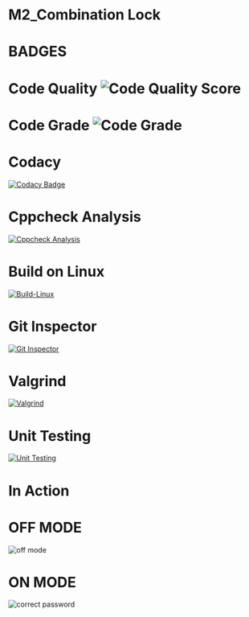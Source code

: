 # M2_Combination Lock

# BADGES

# Code Quality ![Code Quality Score](https://api.codiga.io/project/32885/score/svg)
# Code Grade ![Code Grade](https://api.codiga.io/project/32885/status/svg)

# Codacy
[![Codacy Badge](https://app.codacy.com/project/badge/Grade/d960bbb9d57d48cc9d9446197eea4748)](https://www.codacy.com/gh/IndhujaB/M2_Combination-lock/dashboard?utm_source=github.com&amp;utm_medium=referral&amp;utm_content=IndhujaB/M2_Combination-lock&amp;utm_campaign=Badge_Grade)

# Cppcheck Analysis
[![Cppcheck Analysis](https://github.com/IndhujaB/M2_Combination-lock/actions/workflows/Cppcheck_analysis.yml/badge.svg)](https://github.com/IndhujaB/M2_Combination-lock/actions/workflows/Cppcheck_analysis.yml)

# Build on Linux
[![Build-Linux](https://github.com/IndhujaB/M2_Combination-lock/actions/workflows/Build%20on%20linux.yml/badge.svg)](https://github.com/IndhujaB/M2_Combination-lock/actions/workflows/Build%20on%20linux.yml)

# Git Inspector
[![Git Inspector](https://github.com/IndhujaB/M2_Combination-lock/actions/workflows/Git%20inspector.yml/badge.svg)](https://github.com/IndhujaB/M2_Combination-lock/actions/workflows/Git%20inspector.yml)

# Valgrind
[![Valgrind](https://github.com/IndhujaB/M2_Combination-lock/actions/workflows/valgrind.yml/badge.svg)](https://github.com/IndhujaB/M2_Combination-lock/actions/workflows/valgrind.yml)

# Unit Testing
[![Unit Testing](https://github.com/IndhujaB/M2_Combination-lock/actions/workflows/Unit%20Testing.yml/badge.svg)](https://github.com/IndhujaB/M2_Combination-lock/actions/workflows/Unit%20Testing.yml)

# In Action

# OFF MODE
![off mode](https://user-images.githubusercontent.com/101382503/164192802-cf046060-733c-4c92-8d15-6b89bc2b6ec2.png)

# ON MODE
![correct password](https://user-images.githubusercontent.com/101382503/164192946-097ef22d-333c-4788-b388-258c5b9d5e64.png)




